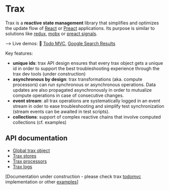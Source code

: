 
# Trax

Trax is a **reactive state management** library that simplifies and optimizes the update flow of [React] or [Preact] applications. Its purpose is similar to solutions like [redux], [mobx] or [preact signals].

--> Live demos: 🚀 [Todo MVC], [Google Search Results]

[Todo MVC]: https://traxjs.github.io/todomvc
[Google Search Results]: https://asimojs.github.io/dpademo/homer_simpson.html

Key features:
- **unique ids**: trax API design ensures that every trax object gets a unique id in order to support the best
troubleshooting experience through the trax dev tools (under construction)
- **asynchronous by design**: trax transformations (aka. compute processors) can run synchronous or asynchronous operations. Data updates are also propagated asynchronously in order to mutualize compute operations in case of consecutive changes.
- **event stream**: all trax operations are systematically logged in an event stream in oder to ease troubleshooting and simplify test synchronization (stream events can be awaited in test scripts).
- **collections**: support of complex reactive chains that involve computed collections (cf. examples)

[React]: https://react.dev/
[Preact]: https://preactjs.com/
[redux]: https://redux.js.org/
[mobx]: https://mobx.js.org/
[preact signals]: https://preactjs.com/guide/v10/signals/



## API documentation

- [Global trax object](./packages/trax/doc/trax.md)
- [Trax stores](./packages/trax/doc/stores.md)
- [Trax processors](./packages/trax/doc/processors.md)
- [Trax logs](./packages/trax/doc/log.md)


[Documentation under construction - please check trax [todomvc] implementation or other [examples]]


[todomvc]: https://github.com/traxjs/trax/tree/main/packages/todomvc
[examples]: https://github.com/traxjs/trax/tree/main/packages/examples



